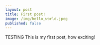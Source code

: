 ```yaml
---
layout: post
title: First post!
image: /img/hello_world.jpeg
published: false
---
```

TESTING
This is my first post, how exciting!
